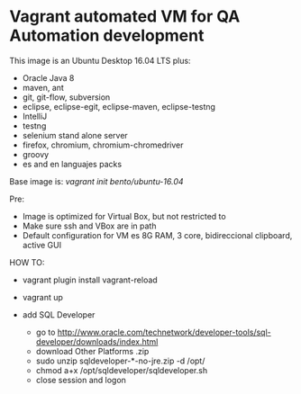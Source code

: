 # Vagrant automated VM for QA Automation development

This image is an Ubuntu Desktop 16.04 LTS plus:
  -  Oracle Java 8
  -  maven,  ant  
  -  git, git-flow, subversion 
  -  eclipse, eclipse-egit, eclipse-maven, eclipse-testng
  -  IntelliJ
  -  testng 
  -  selenium stand alone server
  -  firefox, chromium, chromium-chromedriver
  -  groovy
  -  es and en languajes packs

Base image is: 
  *vagrant init bento/ubuntu-16.04*

Pre:
  -  Image is optimized for Virtual Box, but not restricted to
  -  Make sure ssh and VBox are in path
  -  Default configuration for VM es 8G RAM, 3 core, bidireccional clipboard, active GUI

HOW TO:
  -  vagrant plugin install vagrant-reload
  -  vagrant up
  
  - add SQL Developer 
    - go to http://www.oracle.com/technetwork/developer-tools/sql-developer/downloads/index.html
	- download Other Platforms .zip
	- sudo unzip sqldeveloper-*-no-jre.zip -d /opt/
	- chmod a+x /opt/sqldeveloper/sqldeveloper.sh
	- close session and logon

